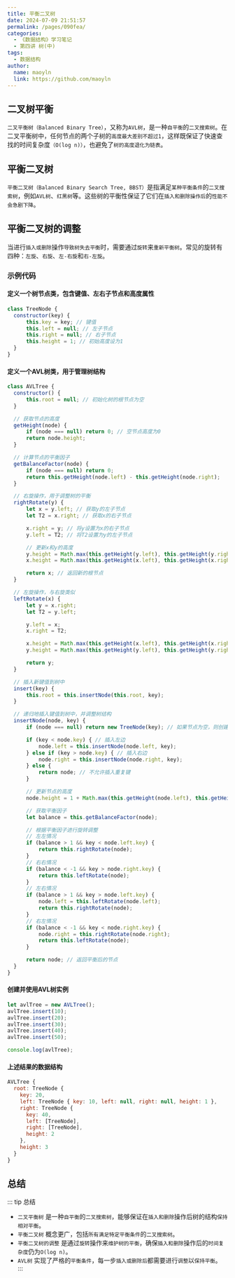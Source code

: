 ```yaml
---
title: 平衡二叉树
date: 2024-07-09 21:51:57
permalink: /pages/090fea/
categories:
  - 《数据结构》学习笔记
  - 第四讲 树(中)
tags:
  - 数据结构
author:
  name: maoyln
  link: https://github.com/maoyln
---
```


## 二叉树平衡

`二叉平衡树（Balanced Binary Tree）`，又称为`AVL树`，是一种`自平衡`的`二叉搜索树`。在二叉平衡树中，任何节点的两个子树的`高度最大差别不超过1`，这样既保证了快速查找的时间复杂度`（O(log n)）`，也避免了`树的高度退化为链表`。

## 平衡二叉树

`平衡二叉树（Balanced Binary Search Tree, BBST）`是指满足`某种平衡条件`的`二叉搜索树`，例如`AVL树`、`红黑树`等。这些树的平衡性保证了它们在`插入和删除操作后`的`性能不会急剧下降`。

## 平衡二叉树的调整

当进行`插入或删除`操作`导致树失去平衡`时，需要通过`旋转`来`重新平衡树`。常见的旋转有四种：`左旋`、`右旋`、`左-右旋`和`右-左旋`。

### 示例代码

#### 定义一个树节点类，包含键值、左右子节点和高度属性

```javascript
class TreeNode {
  constructor(key) {
      this.key = key; // 键值
      this.left = null; // 左子节点
      this.right = null; // 右子节点
      this.height = 1; // 初始高度设为1
  }
}
```

#### 定义一个AVL树类，用于管理树结构

```javascript
class AVLTree {
  constructor() {
      this.root = null; // 初始化树的根节点为空
  }

  // 获取节点的高度
  getHeight(node) {
      if (node === null) return 0; // 空节点高度为0
      return node.height;
  }

  // 计算节点的平衡因子
  getBalanceFactor(node) {
      if (node === null) return 0;
      return this.getHeight(node.left) - this.getHeight(node.right);
  }

  // 右旋操作，用于调整树的平衡
  rightRotate(y) {
      let x = y.left; // 获取y的左子节点
      let T2 = x.right; // 获取x的右子节点

      x.right = y; // 将y设置为x的右子节点
      y.left = T2; // 将T2设置为y的左子节点

      // 更新x和y的高度
      y.height = Math.max(this.getHeight(y.left), this.getHeight(y.right)) + 1;
      x.height = Math.max(this.getHeight(x.left), this.getHeight(x.right)) + 1;

      return x; // 返回新的根节点
  }

  // 左旋操作，与右旋类似
  leftRotate(x) {
      let y = x.right;
      let T2 = y.left;

      y.left = x;
      x.right = T2;

      x.height = Math.max(this.getHeight(x.left), this.getHeight(x.right)) + 1;
      y.height = Math.max(this.getHeight(y.left), this.getHeight(y.right)) + 1;

      return y;
  }

  // 插入新键值到树中
  insert(key) {
      this.root = this.insertNode(this.root, key);
  }

  // 递归地插入键值到树中，并调整树结构
  insertNode(node, key) {
      if (node === null) return new TreeNode(key); // 如果节点为空，则创建新节点并返回

      if (key < node.key) { // 插入左边
          node.left = this.insertNode(node.left, key);
      } else if (key > node.key) { // 插入右边
          node.right = this.insertNode(node.right, key);
      } else {
          return node; // 不允许插入重复键
      }

      // 更新节点的高度
      node.height = 1 + Math.max(this.getHeight(node.left), this.getHeight(node.right));

      // 获取平衡因子
      let balance = this.getBalanceFactor(node);

      // 根据平衡因子进行旋转调整
      // 左左情况
      if (balance > 1 && key < node.left.key) {
          return this.rightRotate(node);
      }
      // 右右情况
      if (balance < -1 && key > node.right.key) {
          return this.leftRotate(node);
      }
      // 左右情况
      if (balance > 1 && key > node.left.key) {
          node.left = this.leftRotate(node.left);
          return this.rightRotate(node);
      }
      // 右左情况
      if (balance < -1 && key < node.right.key) {
          node.right = this.rightRotate(node.right);
          return this.leftRotate(node);
      }

      return node; // 返回平衡后的节点
  }
}
```

#### 创建并使用AVL树实例
```javascript
let avlTree = new AVLTree();
avlTree.insert(10);
avlTree.insert(20);
avlTree.insert(30);
avlTree.insert(40);
avlTree.insert(50);

console.log(avlTree);
```

#### 上述结果的数据结构
```javascript
AVLTree {
  root: TreeNode {
    key: 20,
    left: TreeNode { key: 10, left: null, right: null, height: 1 },
    right: TreeNode {
      key: 40,
      left: [TreeNode],
      right: [TreeNode],
      height: 2
    },
    height: 3
  }
}
```

## 总结

::: tip 总结
- `二叉平衡树` 是一种`自平衡`的`二叉搜索树`，能够保证在`插入和删除`操作后树的结构`保持相对平衡`。
- `平衡二叉树` 概念更广，包括`所有满足特定平衡条件`的`二叉搜索树`。
- `平衡二叉树的调整` 是通过`旋转`操作来`维护树的平衡`，确保`插入和删除`操作后的`时间复杂度`仍为`O(log n)`。
- `AVL树` 实现了严格的`平衡条件`，每一步`插入或删除后`都需要进行`调整`以`保持平衡`。
:::